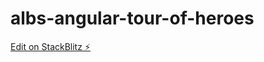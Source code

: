 # albs-angular-tour-of-heroes

[Edit on StackBlitz ⚡️](https://stackblitz.com/edit/albs-angular-tour-of-heroes)